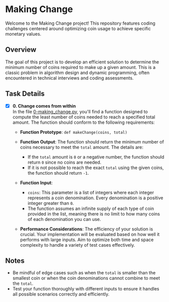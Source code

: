 # Making Change

Welcome to the Making Change project! This repository features coding challenges centered around optimizing coin usage to achieve specific monetary values.

## Overview

The goal of this project is to develop an efficient solution to determine the minimum number of coins required to make up a given amount. This is a classic problem in algorithm design and dynamic programming, often encountered in technical interviews and coding assessments.

## Task Details

+ [x] **0. Change comes from within**<br/>In the file [0-making_change.py](0-making_change.py), you'll find a function designed to compute the least number of coins needed to reach a specified total amount. The function should conform to the following requirements:

  + **Function Prototype**: `def makeChange(coins, total)`
  
  + **Function Output**: The function should return the minimum number of coins necessary to meet the `total` amount. The details are:
    + If the `total` amount is `0` or a negative number, the function should return `0` since no coins are needed.
    + If it is not possible to reach the exact `total` using the given coins, the function should return `-1`.

  + **Function Input**:
    - `coins`: This parameter is a list of integers where each integer represents a coin denomination. Every denomination is a positive integer greater than `0`.
    - The function assumes an infinite supply of each type of coin provided in the list, meaning there is no limit to how many coins of each denomination you can use.

  + **Performance Considerations**: The efficiency of your solution is crucial. Your implementation will be evaluated based on how well it performs with large inputs. Aim to optimize both time and space complexity to handle a variety of test cases effectively.

## Notes

- Be mindful of edge cases such as when the `total` is smaller than the smallest coin or when the coin denominations cannot combine to meet the `total`.
- Test your function thoroughly with different inputs to ensure it handles all possible scenarios correctly and efficiently.
